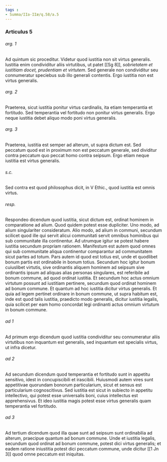 ```yaml
---
tags : 
- Summa/IIa-IIæ/q.58/a.5
---
```


### Articulus 5

###### arg. 1
Ad quintum sic proceditur. Videtur quod iustitia non sit virtus generalis. Iustitia enim condividitur aliis virtutibus, ut patet [[Sg 8]], *sobrietatem et iustitiam docet, prudentiam et virtutem*. Sed generale non condividitur seu connumeratur speciebus sub illo generali contentis. Ergo iustitia non est virtus generalis.

###### arg. 2
Praeterea, sicut iustitia ponitur virtus cardinalis, ita etiam temperantia et fortitudo. Sed temperantia vel fortitudo non ponitur virtus generalis. Ergo neque iustitia debet aliquo modo poni virtus generalis.

###### arg. 3
Praeterea, iustitia est semper ad alterum, ut supra dictum est. Sed peccatum quod est in proximum non est peccatum generale, sed dividitur contra peccatum quo peccat homo contra seipsum. Ergo etiam neque iustitia est virtus generalis.

###### s.c.
Sed contra est quod philosophus dicit, in V Ethic., quod iustitia est omnis virtus.

###### resp.
Respondeo dicendum quod iustitia, sicut dictum est, ordinat hominem in comparatione ad alium. Quod quidem potest esse dupliciter. Uno modo, ad alium singulariter consideratum. Alio modo, ad alium in communi, secundum scilicet quod ille qui servit alicui communitati servit omnibus hominibus qui sub communitate illa continentur. Ad utrumque igitur se potest habere iustitia secundum propriam rationem. Manifestum est autem quod omnes qui sub communitate aliqua continentur comparantur ad communitatem sicut partes ad totum. Pars autem id quod est totius est, unde et quodlibet bonum partis est ordinabile in bonum totius. Secundum hoc igitur bonum cuiuslibet virtutis, sive ordinantis aliquem hominem ad seipsum sive ordinantis ipsum ad aliquas alias personas singulares, est referibile ad bonum commune, ad quod ordinat iustitia. Et secundum hoc actus omnium virtutum possunt ad iustitiam pertinere, secundum quod ordinat hominem ad bonum commune. Et quantum ad hoc iustitia dicitur virtus generalis. Et quia ad legem pertinet ordinare in bonum commune, ut supra habitum est, inde est quod talis iustitia, praedicto modo generalis, dicitur iustitia legalis, quia scilicet per eam homo concordat legi ordinanti actus omnium virtutum in bonum commune.

###### ad 1
Ad primum ergo dicendum quod iustitia condividitur seu connumeratur aliis virtutibus non inquantum est generalis, sed inquantum est specialis virtus, ut infra dicetur.

###### ad 2
Ad secundum dicendum quod temperantia et fortitudo sunt in appetitu sensitivo, idest in concupiscibili et irascibili. Huiusmodi autem vires sunt appetitivae quorundam bonorum particularium, sicut et sensus est particularium cognoscitivus. Sed iustitia est sicut in subiecto in appetitu intellectivo, qui potest esse universalis boni, cuius intellectus est apprehensivus. Et ideo iustitia magis potest esse virtus generalis quam temperantia vel fortitudo.

###### ad 3
Ad tertium dicendum quod illa quae sunt ad seipsum sunt ordinabilia ad alterum, praecipue quantum ad bonum commune. Unde et iustitia legalis, secundum quod ordinat ad bonum commune, potest dici virtus generalis; et eadem ratione iniustitia potest dici peccatum commune, unde dicitur [[1 Jn 3]] quod omne peccatum est iniquitas.

